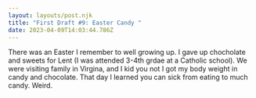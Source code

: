 ```yaml
---
layout: layouts/post.njk
title: "First Draft #9: Easter Candy "
date: 2023-04-09T14:03:44.786Z
---
```

There was an Easter I remember to well growing up. I gave up chocholate and sweets for Lent (I was attended 3-4th grdae at a Catholic school). We were visiting family in Virgina, and I kid you not I got my body weight in candy and chocolate. That day I learned you can sick from eating to much candy. Weird. 
